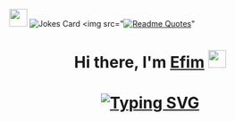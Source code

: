 <img src="https://img.icons8.com/?size=50&id=81844&format=png" height="32"/></h1> <img src="https://readme-jokes.vercel.app/api" alt="Jokes Card" /> <img src="[![Readme Quotes](https://quotes-github-readme.vercel.app/api?type=horizontal&theme=dark)](https://github.com/piyushsuthar/github-readme-quotes)"
<h1 align="center">Hi there, I'm <a href="https://daniilshat.ru/" target="_blank">Efim</a> 
<img src="https://github.com/blackcater/blackcater/raw/main/images/Hi.gif" height="32"/></h1>
<h1 align="center"><a href="https://git.io/typing-svg"><img src="https://readme-typing-svg.herokuapp.com?font=Fira+Code&size=22&duration=6000&pause=1000&color=469A34&width=435&lines=I+love+frogs+and+Python+very+much+!" alt="Typing SVG" /></a>
